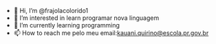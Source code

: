- 👋 Hi, I’m @frajolacolorido1
- 👀 I’m interested in learn programar nova linguagem
- 🌱 I’m currently learning programming
- 📫 How to reach me pelo meu email:kauani.quirino@escola.pr.gov.br

<!---
frajolacolorido1/frajolacolorido1 is a ✨ special ✨ repository because its `README.md` (this file) appears on your GitHub profile.
You can click the Preview link to take a look at your changes.
--->
